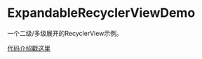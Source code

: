 # ExpandableRecyclerViewDemo
一个二级/多级展开的RecyclerView示例。

[代码介绍戳这里](http://www.jianshu.com/p/295ed210cec2)
